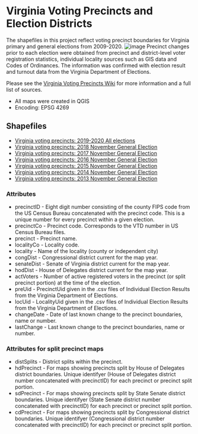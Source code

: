<meta name="google-site-verification" content="40S93IIlLJok-0QCMvjzt784RiVlVB9q2mJvrDsnfUA" />

# Virginia Voting Precincts and Election Districts
The shapefiles in this project reflect voting precinct boundaries for Virginia primary and general elections from 2009-2020.
![image](https://user-images.githubusercontent.com/20375915/65860203-cc314c00-e337-11e9-98bb-1743428e6cc8.png)
Precinct changes prior to each election were obtained from precinct and district-level voter registration statistics, individual locality sources such as GIS data and Codes of Ordinances. The information was confirmed with election result and turnout data from the Virginia Department of Elections.

Please see the [Virginia Voting Precincts Wiki](https://github.com/erikalopresti/virginia-voting-precincts/wiki) for more information and a full list of sources. 
- All maps were created in QGIS
- Encoding: EPSG 4269
## Shapefiles
- [Virginia voting precincts: 2019-2020 All elections](https://github.com/erikalopresti/virginia-voting-precincts/tree/master/virginia-precinct-shapefiles-2019-2020)
- [Virginia voting precincts: 2018 November General Election](https://github.com/erikalopresti/virginia-voting-precincts/tree/master/virginia-precinct-shapefiles-2018)
- [Virginia voting precincts: 2017 November General Election](https://github.com/erikalopresti/virginia-voting-precincts/tree/master/virginia-precinct-shapefiles-2017)
- [Virginia voting precincts: 2016 November General Election](https://github.com/erikalopresti/virginia-voting-precincts/tree/master/virginia-precinct-shapefiles-2016)
- [Virginia voting precincts: 2015 November General Election](https://github.com/erikalopresti/virginia-voting-precincts/tree/master/virginia-precinct-shapefiles-2015)
- [Virginia voting precincts: 2014 November General Election](https://github.com/erikalopresti/virginia-voting-precincts/tree/master/virginia-precinct-shapefiles-2014)
- [Virginia voting precincts: 2013 November General Election](https://github.com/erikalopresti/virginia-voting-precincts/tree/master/virginia-precinct-shapefiles-2013)
### Attributes
* precinctID - Eight digit number consisting of the county FIPS code from the US Census Bureau concatenated with the precinct code. This is a unique number for every precinct within a given election.
* precinctCo - Precinct code. Corresponds to the VTD number in US Census Bureau files.
* precinct - Precinct name.
* localityCo - Locality code.
* locality - Name of the locality (county or independent city)
* congDist - Congressional district current for the map year.
* senateDist - Senate of Virginia district current for the map year.
* hodDist - House of Delegates district current for the map year.
* actVoters - Number of active registered voters in the precinct (or split precinct portion) at the time of the election.
* preUid - PrecinctUid given in the .csv files of Individual Election Results from the Virginia Department of Elections.
* locUid - LocalityUid given in the .csv files of Individual Election Results from the Virginia Department of Elections.
* changeDate - Date of last known change to the precinct boundaries, name or number.
* lastChange - Last known change to the precinct boundaries, name or number.
### Attributes for split precinct maps
* distSplits - District splits within the precinct.
* hdPrecinct - For maps showing precincts split by House of Delegates district boundaries. Unique identifyer (House of Delegates district number concatenated with precinctID) for each precinct or precinct split portion.
* sdPrecinct - For maps showing precincts split by State Senate district boundaries. Unique identifyer (State Senate district number concatenated with precinctID) for each precinct or precinct split portion.
* cdPrecinct - For maps showing precincts split by Congressional district boundaries. Unique identifyer (Congressional district number concatenated with precinctID) for each precinct or precinct split portion.
